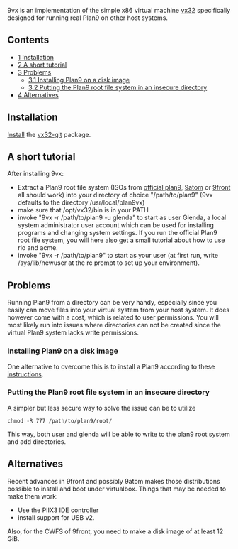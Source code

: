 9vx is an implementation of the simple x86 virtual machine [vx32](https://pdos.csail.mit.edu/~baford/vm/) specifically designed for running real Plan9 on other host systems.

## Contents

*   [1 Installation](#Installation)
*   [2 A short tutorial](#A_short_tutorial)
*   [3 Problems](#Problems)
    *   [3.1 Installing Plan9 on a disk image](#Installing_Plan9_on_a_disk_image)
    *   [3.2 Putting the Plan9 root file system in an insecure directory](#Putting_the_Plan9_root_file_system_in_an_insecure_directory)
*   [4 Alternatives](#Alternatives)

## Installation

[Install](/index.php/Install "Install") the [vx32-git](https://aur.archlinux.org/packages/vx32-git/) package.

## A short tutorial

After installing 9vx:

*   Extract a Plan9 root file system (ISOs from [official plan9](http://www.cs.bell-labs.com/plan9/index.html), [9atom](http://www.quanstro.net/plan9/9atom/) or [9front](https://code.google.com/archive/p/plan9front) all should work) into your directory of choice "/path/to/plan9" (9vx defaults to the directory /usr/local/plan9vx)
*   make sure that /opt/vx32/bin is in your PATH
*   invoke "9vx -r /path/to/plan9 -u glenda" to start as user Glenda, a local system administrator user account which can be used for installing programs and changing system settings. If you run the official Plan9 root file system, you will here also get a small tutorial about how to use rio and acme.
*   invoke "9vx -r /path/to/plan9" to start as your user (at first run, write /sys/lib/newuser at the rc prompt to set up your environment).

## Problems

Running Plan9 from a directory can be very handy, especially since you easily can move files into your virtual system from your host system. It does however come with a cost, which is related to user permissions. You will most likely run into issues where directories can not be created since the virtual Plan9 system lacks write permissions.

### Installing Plan9 on a disk image

One alternative to overcome this is to install a Plan9 according to these [instructions](http://9fans.net/archive/2010/10/14).

### Putting the Plan9 root file system in an insecure directory

A simpler but less secure way to solve the issue can be to utilize

```
chmod -R 777 /path/to/plan9/root/

```

This way, both user and glenda will be able to write to the plan9 root system and add directories.

## Alternatives

Recent advances in 9front and possibly 9atom makes those distributions possible to install and boot under virtualbox. Things that may be needed to make them work:

*   Use the PIIX3 IDE controller
*   install support for USB v2.

Also, for the CWFS of 9front, you need to make a disk image of at least 12 GiB.